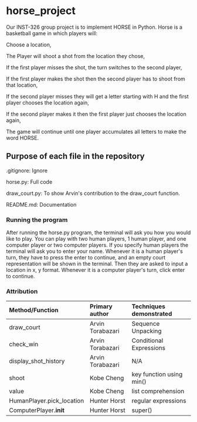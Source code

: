# horse_project
Our INST-326 group project is to implement HORSE in Python. Horse is a basketball game in which players will: 

Choose a location, 

The Player will shoot a shot from the location they chose,

If the first player misses the shot, the turn switches to the second player,

If the first player makes the shot then the second player has to shoot from that location,

If the second player misses they will get a letter starting with H and the first player chooses the location again,

If the second player makes it then the first player just chooses the location again,

The game will continue until one player accumulates all letters to make the word HORSE. 

## Purpose of each file in the repository 
.gitignore: Ignore

horse.py: Full code 

draw_court.py: To show Arvin's contribution to the draw_court function.

README.md: Documentation 

### Running the program
After running the horse.py program, the terminal will ask you how you would like to play. You can play with two human players, 1 human player, and one computer player or two computer players. If you specify human players the terminal will ask you to enter your name. Whenever it is a human player's turn, they have to press the enter to continue, and an empty court representation will be shown in the terminal. Then they are asked to input a location in x, y format. Whenever it is a computer player's turn, click enter to continue. 

### Attribution

| Method/Function | Primary author | Techniques demonstrated |
|:----------------|:---------------|:------------------------|
|draw_court|Arvin Torabazari| Sequence Unpacking|
|check_win|Arvin Torabazari| Conditional Expressions| 
|display_shot_history| Arvin Torabazari| N/A|
|shoot            |Kobe Cheng      |key function using min() |
|value            |Kobe Cheng      |list comprehension |
|HumanPlayer.pick_location| Hunter Horst| regular expressions|
|ComputerPlayer.__init__| Hunter Horst| super()|